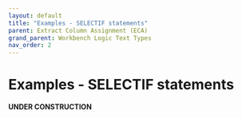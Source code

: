 ```yaml
---
layout: default
title: "Examples - SELECTIF statements"
parent: Extract Column Assignment (ECA)
grand_parent: Workbench Logic Text Types
nav_order: 2
---
```


# Examples - SELECTIF statements

**UNDER CONSTRUCTION**
